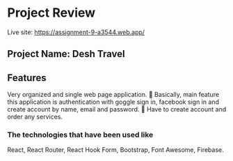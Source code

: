 # Project Review

Live site: https://assignment-9-a3544.web.app/

## Project Name: Desh Travel

## Features

Very organized and single web page application.
 Basically, main feature this application is authentication with goggle sign in, facebook sign in and
create account by name, email and password.
 Have to create account and order any services.

### The technologies that have been used like

React, React Router, React Hook Form, Bootstrap, Font Awesome, Firebase.
